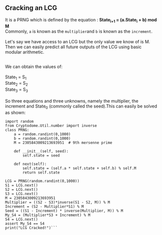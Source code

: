 ## Cracking an LCG
It is a PRNG which is defined by the equation : **State<sub>i+1</sub> = (a.State<sub>i</sub> + b) mod M** <br>
Commonly, `a` is known as the `multiplier`and `b` is known as the `increment`. <br>
<br>
Let's say we have access to an LCG but the only value we know of is M. Then we can easily predict all future outputs of the LCG using basic modular arithmetic.<br>
<br>


We can obtain the values of:<br>
<br>
State<sub>1</sub> = S<sub>1</sub><br>
State<sub>2</sub> = S<sub>2</sub><br>
State<sub>3</sub> = S<sub>3</sub><br>
<br>
So three equations and three unknowns, namely the multiplier, the increment and State<sub>0</sub> (commonly called the seed).This can easily be solved as shown: <br>
```import math
import random
from Cryptodome.Util.number import inverse
class PRNG:
    a = random.randint(0,1000)
    b = random.randint(0,1000)
    M = 2305843009213693951  # 9th mersenne prime

    def __init__(self, seed):
        self.state = seed

    def next(self):
        self.state = (self.a * self.state + self.b) % self.M
        return self.state

LCG = PRNG(random.randint(0,1000))
S1 = LCG.next()
S2 = LCG.next()
S3 = LCG.next()
M = 2305843009213693951
Multiplier = ((S2 - S3)*inverse(S1 - S2, M)) % M
Increment = (S2 - Multiplier*S1) % M
Seed = ((S1 - Increment) * inverse(Multiplier, M)) % M
My_S4 = (Multiplier*S3 + Increment) % M
S4 = LCG.next()
assert My_S4 == S4
print("LCG Cracked!")```



